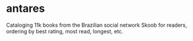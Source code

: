 # antares
Cataloging 11k books from the Brazilian social network Skoob for readers, ordering by best rating, most read, longest, etc.
